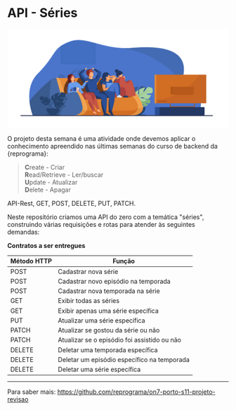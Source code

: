 # API - Séries

[![people watching tv](./public/images/series.jpg)](https://br.freepik.com/vetores/pessoas)

O projeto desta semana é uma atividade onde devemos aplicar o conhecimento apreendido nas últimas semanas do curso de backend da {reprograma}:

>**C**reate - Criar  
>**R**ead/Retrieve - Ler/buscar  
>**U**pdate - Atualizar  
>**D**elete - Apagar

API-Rest, GET, POST, DELETE, PUT, PATCH.

Neste repositório criamos uma API do zero com a temática "séries", construindo várias requisições e rotas para atender às seguintes demandas:  

**Contratos a ser entregues**

Método HTTP | Função | 
------ | ------
POST | Cadastrar nova série
POST | Cadastrar novo episódio na temporada
POST | Cadastrar nova temporada na série
GET	| Exibir todas as séries
GET	| Exibir apenas uma série específica
PUT	| Atualizar uma série específica
PATCH | Atualizar se gostou da série ou não
PATCH | Atualizar se o episódio foi assistido ou não
DELETE | Deletar uma temporada específica
DELETE | Deletar um episódio específico na temporada
DELETE | Deletar uma série específica

---
Para saber mais: https://github.com/reprograma/on7-porto-s11-projeto-revisao